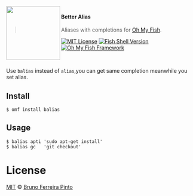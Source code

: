 <img src="https://camo.githubusercontent.com/6d5df21bea6143af7a37e1284fe110df1ab9edb6/68747470733a2f2f63646e2e7261776769742e636f6d2f6f682d6d792d666973682f6f682d6d792d666973682f653466316332653032313961313765326337343862383234303034633864306233383035356331362f646f63732f6c6f676f2e737667" align="left" width="144px" height="144px"/>

#### Better Alias
> Aliases with completions for [Oh My Fish][omf-link].

[![MIT License](https://img.shields.io/badge/license-MIT-007EC7.svg?style=flat-square)](/LICENSE)
[![Fish Shell Version](https://img.shields.io/badge/fish-v2.2.0-007EC7.svg?style=flat-square)](http://fishshell.com)
[![Oh My Fish Framework](https://img.shields.io/badge/Oh%20My%20Fish-Framework-007EC7.svg?style=flat-square)](https://www.github.com/oh-my-fish/oh-my-fish)

<br/>

Use `balias` instead of `alias`,you can get same completion meanwhile you set  alias.

## Install

```fish
$ omf install balias
```

## Usage

```fish
$ balias apti 'sudo apt-get install'
$ balias gc   'git checkout'
```

# License

[MIT][mit] © [Bruno Ferreira Pinto][author]


[mit]:            http://opensource.org/licenses/MIT
[author]:         http://github.com/bpinto
[omf-link]:       https://www.github.com/oh-my-fish/oh-my-fish

[license-badge]:  https://img.shields.io/badge/license-MIT-007EC7.svg?style=flat-square
